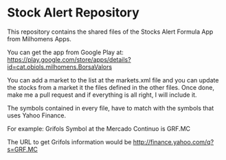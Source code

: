 # Stock Alert Repository
This repository contains the shared files of the Stocks Alert Formula App from Milhomens Apps.

You can get the app from  Google Play at:
https://play.google.com/store/apps/details?id=cat.obiols.milhomens.BorsaValors

You can add a market to the list at the markets.xml file and you can update the stocks from a market it the files defined in the other files. Once done, make me a pull request and if everything is all right, I will include it.

The symbols contained in every file, have to match with the symbols that uses Yahoo Finance.

For example:  Grifols Symbol at the Mercado Continuo is  GRF.MC

The URL to get Grifols information would be  http://finance.yahoo.com/q?s=GRF.MC
        
